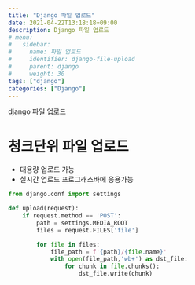 ```yaml
---
title: "Django 파일 업로드"
date: 2021-04-22T13:18:18+09:00
description: Django 파일 업로드
# menu:
#   sidebar:
#     name: 파일 업로드
#     identifier: django-file-upload
#     parent: django
#     weight: 30
tags: ["django"]
categories: ["Django"]
---
```




django 파일 업로드

# 청크단위 파일 업로드

- 대용량 업로드 가능
- 실시간 업로드 프로그래스바에 응용가능

```python
from django.conf import settings

def upload(request):
	if request.method == 'POST':
		path = settings.MEDIA_ROOT
		files = request.FILES['file']

		for file in files:
            file_path = f'{path}/{file.name}'
			with open(file_path,'wb+') as dst_file:
				for chunk in file.chunks():
					dst_file.write(chunk)
```